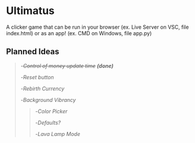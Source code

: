 # Ultimatus
A clicker game that can be run in your browser (ex. Live Server on VSC, file index.html) or as an app! (ex. CMD on Windows, file app.py)


## Planned Ideas

>-~~_Control of money update time_~~   ___(done)___
>
>-_Reset button_
>
>-_Rebirth Currency_
>
>-_Background Vibrancy_
>
>>   -_Color Picker_
>>  
>>    -_Defaults?_
>> 
>>   -_Lava Lamp Mode_
